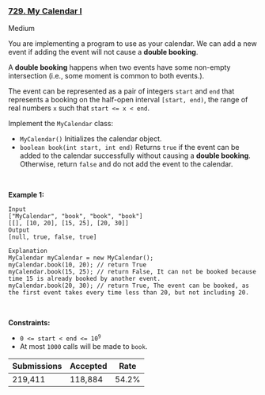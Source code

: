### [729. My Calendar I](https://leetcode.com/problems/my-calendar-i/)

Medium

You are implementing a program to use as your calendar. We can add a new event if adding the event will not cause a __double booking__.

A __double booking__ happens when two events have some non-empty intersection (i.e., some moment is common to both events.).

The event can be represented as a pair of integers `` start `` and `` end `` that represents a booking on the half-open interval `` [start, end) ``, the range of real numbers `` x `` such that `` start <= x < end ``.

Implement the `` MyCalendar `` class:

*   `` MyCalendar() `` Initializes the calendar object.
*   `` boolean book(int start, int end) `` Returns `` true `` if the event can be added to the calendar successfully without causing a __double booking__. Otherwise, return `` false `` and do not add the event to the calendar.

 

__Example 1:__

```
Input
["MyCalendar", "book", "book", "book"]
[[], [10, 20], [15, 25], [20, 30]]
Output
[null, true, false, true]

Explanation
MyCalendar myCalendar = new MyCalendar();
myCalendar.book(10, 20); // return True
myCalendar.book(15, 25); // return False, It can not be booked because time 15 is already booked by another event.
myCalendar.book(20, 30); // return True, The event can be booked, as the first event takes every time less than 20, but not including 20.
```

 

__Constraints:__

*   <code>0 <= start < end <= 10<sup>9</sup></code>
*   At most `` 1000 `` calls will be made to `` book ``.

| Submissions    | Accepted     | Rate   |
| -------------- | ------------ | ------ |
| 219,411 | 118,884 | 54.2% |